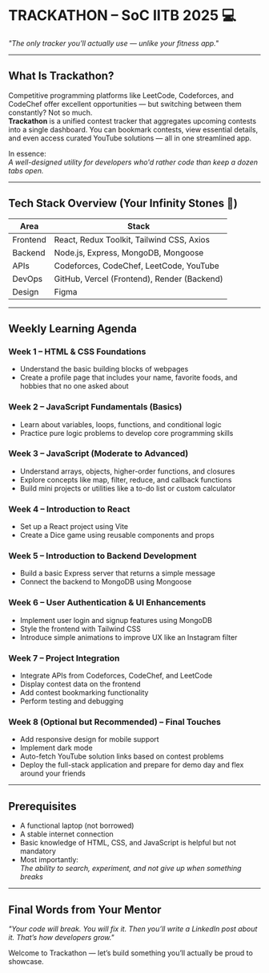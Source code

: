 # TRACKATHON – SoC IITB 2025 💻 
_"The only tracker you’ll actually use — unlike your fitness app."_

---

## What Is Trackathon?

Competitive programming platforms like LeetCode, Codeforces, and CodeChef offer excellent opportunities — but switching between them constantly? Not so much.  
**Trackathon** is a unified contest tracker that aggregates upcoming contests into a single dashboard. You can bookmark contests, view essential details, and even access curated YouTube solutions — all in one streamlined app.

In essence:  
_A well-designed utility for developers who'd rather code than keep a dozen tabs open._

---

## Tech Stack Overview (Your Infinity Stones 💎)

| Area        | Stack                                             |
|-------------|---------------------------------------------------|
| Frontend    | React, Redux Toolkit, Tailwind CSS, Axios         |
| Backend     | Node.js, Express, MongoDB, Mongoose               |
| APIs        | Codeforces, CodeChef, LeetCode, YouTube           |
| DevOps      | GitHub, Vercel (Frontend), Render (Backend)       |
| Design      | Figma                                             |

---

## Weekly Learning Agenda

### Week 1 – HTML & CSS Foundations  
- Understand the basic building blocks of webpages  
- Create a profile page that includes your name, favorite foods, and hobbies that no one asked about  

### Week 2 – JavaScript Fundamentals (Basics)  
- Learn about variables, loops, functions, and conditional logic  
- Practice pure logic problems to develop core programming skills  

### Week 3 – JavaScript (Moderate to Advanced)  
- Understand arrays, objects, higher-order functions, and closures  
- Explore concepts like map, filter, reduce, and callback functions  
- Build mini projects or utilities like a to-do list or custom calculator  

### Week 4 – Introduction to React  
- Set up a React project using Vite  
- Create a Dice game using reusable components and props  

### Week 5 – Introduction to Backend Development  
- Build a basic Express server that returns a simple message  
- Connect the backend to MongoDB using Mongoose  

### Week 6 – User Authentication & UI Enhancements  
- Implement user login and signup features using MongoDB  
- Style the frontend with Tailwind CSS  
- Introduce simple animations to improve UX like an Instagram filter  

### Week 7 – Project Integration  
- Integrate APIs from Codeforces, CodeChef, and LeetCode  
- Display contest data on the frontend  
- Add contest bookmarking functionality  
- Perform testing and debugging  

### Week 8 (Optional but Recommended) – Final Touches  
- Add responsive design for mobile support  
- Implement dark mode  
- Auto-fetch YouTube solution links based on contest problems  
- Deploy the full-stack application and prepare for demo day and flex around your friends  


---

## Prerequisites

- A functional laptop (not borrowed)  
- A stable internet connection  
- Basic knowledge of HTML, CSS, and JavaScript is helpful but not mandatory  
- Most importantly:  
  _The ability to search, experiment, and not give up when something breaks_

---

## Final Words from Your Mentor

_"Your code will break. You will fix it. Then you’ll write a LinkedIn post about it. That’s how developers grow."_  

Welcome to Trackathon — let’s build something you’ll actually be proud to showcase.
